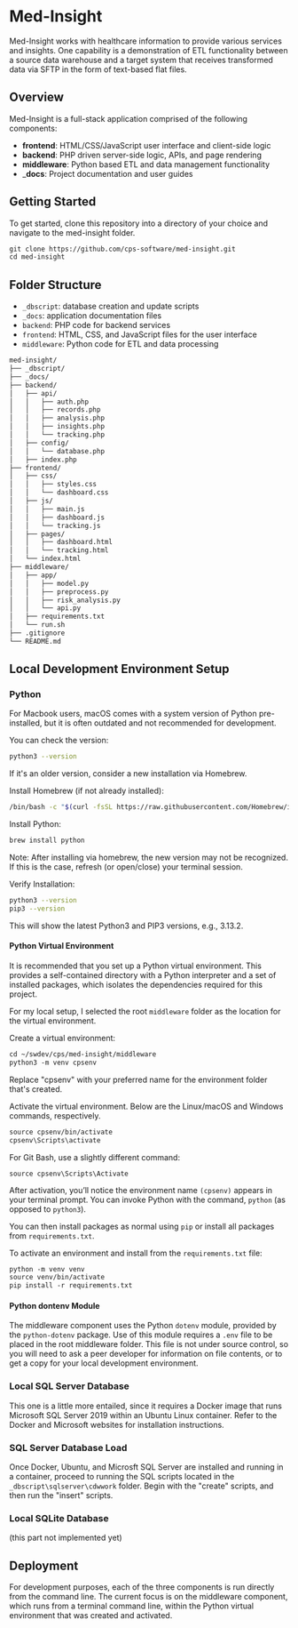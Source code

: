 # Med-Insight
Med-Insight works with healthcare information to provide various services and insights. One capability is a demonstration of ETL functionality between a source data warehouse and a target system that receives transformed data via SFTP in the form of text-based flat files.

## Overview
Med-Insight is a full-stack application comprised of the following components:  

- **frontend**: HTML/CSS/JavaScript user interface and client-side logic
- **backend**: PHP driven server-side logic, APIs, and page rendering
- **middleware**: Python based ETL and data management functionality
- _**docs**: Project documentation and user guides

## Getting Started
To get started, clone this repository into a directory of your choice and navigate to the med-insight folder.

```txt
git clone https://github.com/cps-software/med-insight.git  
cd med-insight  
```

## Folder Structure
- `_dbscript`: database creation and update scripts
- `_docs`: application documentation files
- `backend`: PHP code for backend services
- `frontend`: HTML, CSS, and JavaScript files for the user interface
- `middleware`: Python code for ETL and data processing

```txt
med-insight/
├── _dbscript/
├── _docs/
├── backend/
│   ├── api/
│   │   ├── auth.php
│   │   ├── records.php
│   │   ├── analysis.php
│   │   ├── insights.php
│   │   └── tracking.php
│   ├── config/
│   │   └── database.php
│   ├── index.php
├── frontend/
│   ├── css/
│   │   ├── styles.css
│   │   └── dashboard.css
│   ├── js/
│   │   ├── main.js
│   │   ├── dashboard.js
│   │   └── tracking.js
│   ├── pages/
│   │   ├── dashboard.html
│   │   └── tracking.html
│   └── index.html
├── middleware/
│   ├── app/
│   │   ├── model.py
│   │   ├── preprocess.py
│   │   ├── risk_analysis.py
│   │   └── api.py
│   ├── requirements.txt
│   └── run.sh
├── .gitignore
└── README.md
```

## Local Development Environment Setup

### Python
For Macbook users, macOS comes with a system version of Python pre-installed, but it is often outdated and not recommended for development.

You can check the version:
```bash
python3 --version
```

If it's an older version, consider a new installation via Homebrew.

Install Homebrew (if not already installed):  
```bash
/bin/bash -c "$(curl -fsSL https://raw.githubusercontent.com/Homebrew/install/HEAD/install.sh)"
```

Install Python:  
```bash
brew install python
```

Note: After installing via homebrew, the new version may not be recognized. If this is the case, refresh (or open/close) your terminal session.

Verify Installation:  
```bash
python3 --version
pip3 --version
```

This will show the latest Python3 and PIP3 versions, e.g., 3.13.2.

#### Python Virtual Environment
It is recommended that you set up a Python virtual environment. This provides a self-contained directory with a Python interpreter and a set of installed packages, which isolates the dependencies required for this project.

For my local setup, I selected the root `middleware` folder as the location for the virtual environment.

Create a virtual environment:   
```txt
cd ~/swdev/cps/med-insight/middleware
python3 -m venv cpsenv
```

Replace "cpsenv" with your preferred name for the environment folder that's created.

Activate the virtual environment. Below are the Linux/macOS and Windows commands, respectively.

```txt
source cpsenv/bin/activate
cpsenv\Scripts\activate
```

For Git Bash, use a slightly different command:
```text
source cpsenv\Scripts\Activate
```

After activation, you’ll notice the environment name `(cpsenv)` appears in your terminal prompt. You can invoke Python with the command, `python` (as opposed to `python3`).

You can then install packages as normal using `pip` or install all packages from `requirements.txt`.

To activate an environment and install from the `requirements.txt` file:
```txt
python -m venv venv
source venv/bin/activate
pip install -r requirements.txt
```

#### Python dontenv Module
The middleware component uses the Python `dotenv` module, provided by the `python-dotenv` package. Use of this module requires a `.env` file to be placed in the root middleware folder. This file is not under source control, so you will need to ask a peer developer for information on file contents, or to get a copy for your local development environment.

### Local SQL Server Database
This one is a little more entailed, since it requires a Docker image that runs Microsoft SQL Server 2019 within an Ubuntu Linux container. Refer to the Docker and Microsoft websites for installation instructions.

### SQL Server Database Load
Once Docker, Ubuntu, and Microsft SQL Server are installed and running in a container, proceed to running the SQL scripts located in the `_dbscript\sqlserver\cdwwork` folder. Begin with the "create" scripts, and then run the "insert" scripts.

### Local SQLite Database
(this part not implemented yet)  

## Deployment
For development purposes, each of the three components is run directly from the command line. The current focus is on the middleware component, which runs from a terminal command line, within the Python virtual environment that was created and activated.
